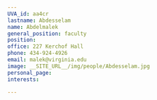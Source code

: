 ```yaml
---
UVA_id: aa4cr
lastname: Abdesselam
name: Abdelmalek
general_position: faculty
position:
office: 227 Kerchof Hall
phone: 434-924-4926
email: malek@virginia.edu
image: __SITE_URL__/img/people/Abdesselam.jpg
personal_page:
interests:

---
```

